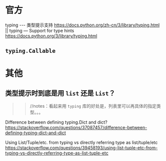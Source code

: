 
# 官方

typing --- 类型提示支持 https://docs.python.org/zh-cn/3/library/typing.html || typing — Support for type hints https://docs.python.org/3/library/typing.html

## `typing.Callable`

# 其他

## 类型提示时到底是用 `list` 还是 `List`？
>> //notes：看起来用 `typing` 库的好处是，列表里可以再具体的指定类型。。。

Difference between defining typing.Dict and dict? https://stackoverflow.com/questions/37087457/difference-between-defining-typing-dict-and-dict

Using List/Tuple/etc. from typing vs directly referring type as list/tuple/etc https://stackoverflow.com/questions/39458193/using-list-tuple-etc-from-typing-vs-directly-referring-type-as-list-tuple-etc
